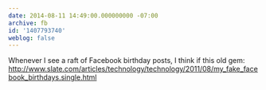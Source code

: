 ```yaml
---
date: 2014-08-11 14:49:00.000000000 -07:00
archive: fb
id: '1407793740'
weblog: false
---
```


Whenever I see a raft of Facebook birthday posts, I think if this old gem: http://www.slate.com/articles/technology/technology/2011/08/my_fake_facebook_birthdays.single.html
